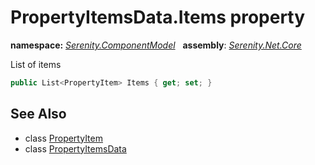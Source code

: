 # PropertyItemsData.Items property
**namespace:** *[Serenity.ComponentModel](../../README.md#serenity.componentmodel-namespace)*   **assembly**: *[Serenity.Net.Core](../../README.md)*

List of items

```csharp
public List<PropertyItem> Items { get; set; }
```

## See Also

* class [PropertyItem](../PropertyItem.md)
* class [PropertyItemsData](../PropertyItemsData.md)